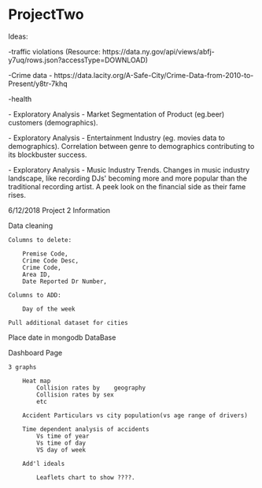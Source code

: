 # ProjectTwo

Ideas:
<br>
<p> -traffic violations (Resource: https://data.ny.gov/api/views/abfj-y7uq/rows.json?accessType=DOWNLOAD)
<p> -Crime data - https://data.lacity.org/A-Safe-City/Crime-Data-from-2010-to-Present/y8tr-7khq
<p> -health
<p> - Exploratory Analysis - Market Segmentation of Product (eg.beer) customers (demographics).
<p> - Exploratory Analysis - Entertainment Industry (eg. movies data to demographics). Correlation between genre to demographics contributing to its blockbuster success.
<p> - Exploratory Analysis - Music Industry Trends. Changes in music industry landscape, like recording DJs' becoming more and more popular than the traditional recording artist. A peek look on the financial side as their fame rises.

6/12/2018 Project 2 Information 

Data cleaning
   
    Columns to delete:

        Premise Code,
        Crime Code Desc,
        Crime Code,
        Area ID,
        Date Reported Dr Number,

    Columns to ADD:

        Day of the week 
    
    Pull additional dataset for cities

Place date in mongodb DataBase

Dashboard Page

    3 graphs
        
        Heat map 
            Collision rates by    geography
            Collision rates by sex
            etc
        
        Accident Particulars vs city population(vs age range of drivers)
        
        Time dependent analysis of accidents 
            Vs time of year
            Vs time of day 
            VS day of week

        Add'l ideals

            Leaflets chart to show ????. 


            



